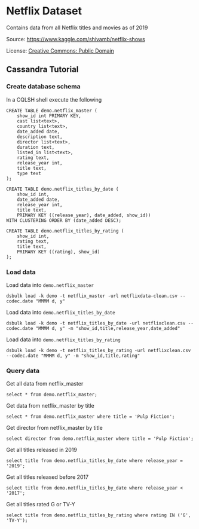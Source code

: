 # Netflix Dataset

Contains data from all Netflix titles and movies as of 2019

Source: https://www.kaggle.com/shivamb/netflix-shows

License: [Creative Commons: Public Domain](https://creativecommons.org/publicdomain/zero/1.0/)

## Cassandra Tutorial

### Create database schema 

In a CQLSH shell execute the following
```
CREATE TABLE demo.netflix_master (
    show_id int PRIMARY KEY,
    cast list<text>,
    country list<text>,
    date_added date,
    description text,
    director list<text>,
    duration text,
    listed_in list<text>,
    rating text,
    release_year int,
    title text,
    type text
);

CREATE TABLE demo.netflix_titles_by_date (
    show_id int,
    date_added date,
    release_year int,
    title text,
    PRIMARY KEY ((release_year), date_added, show_id))
WITH CLUSTERING ORDER BY (date_added DESC);

CREATE TABLE demo.netflix_titles_by_rating (
    show_id int,
    rating text,
    title text,
    PRIMARY KEY ((rating), show_id)
);
```

### Load data 

Load data into `demo.netflix_master`
```
dsbulk load -k demo -t netflix_master -url netflixdata-clean.csv --codec.date "MMMM d, y"
```

Load data into `demo.netflix_titles_by_date`
```
dsbulk load -k demo -t netflix_titles_by_date -url netflixclean.csv --codec.date "MMMM d, y" -m "show_id,title,release_year,date_added"
```

Load data into `demo.netflix_titles_by_rating`
```
dsbulk load -k demo -t netflix_titles_by_rating -url netflixclean.csv --codec.date "MMMM d, y" -m "show_id,title,rating"
```

### Query data

Get all data from netflix_master
```
select * from demo.netflix_master;
```

Get data from netflix_master by title
```
select * from demo.netflix_master where title = 'Pulp Fiction';
```

Get director from netflix_master by title
```
select director from demo.netflix_master where title = 'Pulp Fiction';
```

Get all titles released in 2019
```
select title from demo.netflix_titles_by_date where release_year = '2019';
```

Get all titles released before 2017
```
select title from demo.netflix_titles_by_date where release_year < '2017';
```

Get all titles rated G or TV-Y
```
select title from demo.netflix_titles_by_rating where rating IN ('G', 'TV-Y');
```